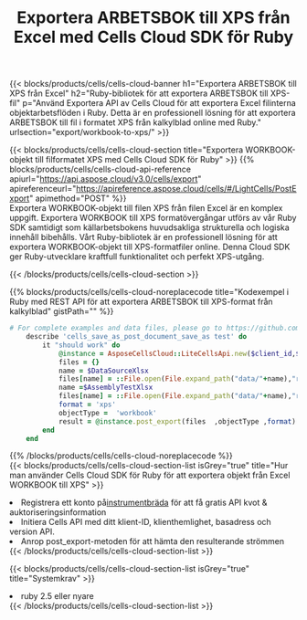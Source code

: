 ﻿---
title:  Exportera ARBETSBOK till XPS från Excel med Cells Cloud SDK för Ruby
description:  Aspose.Cells Cloud REST API stöder export av filer från {0} till {1}-format med {2}.
kwords:
howto:
---
{{< blocks/products/cells/cells-cloud-banner h1="Exportera ARBETSBOK till XPS från Excel" h2="Ruby-bibliotek för att exportera ARBETSBOK till XPS-fil" p="Använd Exportera API av Cells Cloud för att exportera Excel filinterna objektarbetsflöden i Ruby. Detta är en professionell lösning för att exportera ARBETSBOK till fil i formatet XPS från kalkylblad online med Ruby." urlsection="export/workbook-to-xps/" >}}

{{< blocks/products/cells/cells-cloud-section title="Exportera WORKBOOK-objekt till filformatet XPS med Cells Cloud SDK för Ruby" >}}
{{% blocks/products/cells/cells-cloud-api-reference apiurl="https://api.aspose.cloud/v3.0/cells/export" apireferenceurl="https://apireference.aspose.cloud/cells/#/LightCells/PostExport" apimethod="POST" %}}
<br/>
Exportera WORKBOOK-objekt till filen XPS från filen Excel är en komplex uppgift. Exportera WORKBOOK till XPS formatövergångar utförs av vår Ruby SDK samtidigt som källarbetsbokens huvudsakliga strukturella och logiska innehåll bibehålls. Vårt Ruby-bibliotek är en professionell lösning för att exportera WORKBOOK-objekt till XPS-formatfiler online. Denna Cloud SDK ger Ruby-utvecklare kraftfull funktionalitet och perfekt XPS-utgång.

{{< /blocks/products/cells/cells-cloud-section >}}

{{% blocks/products/cells/cells-cloud-noreplacecode title="Kodexempel i Ruby med REST API för att exportera ARBETSBOK till XPS-format från kalkylblad" gistPath="" %}}
  
```ruby
# For complete examples and data files, please go to https://github.com/aspose-cells-cloud/aspose-cells-cloud-ruby/
    describe 'cells_save_as_post_document_save_as test' do
        it "should work" do
            @instance = AsposeCellsCloud::LiteCellsApi.new($client_id,$client_secret,"v3.0","https://api.aspose.cloud/")
            files = {}      
            name = $DataSourceXlsx
            files[name] = ::File.open(File.expand_path("data/"+name),"r") 
            name =$AssemblyTestXlsx 
            files[name] = ::File.open(File.expand_path("data/"+name),"r")
            format = 'xps'
            objectType =  'workbook'
            result = @instance.post_export(files  ,objectType ,format)    
        end
    end
```
   
{{% /blocks/products/cells/cells-cloud-noreplacecode %}}
<br/>
{{< blocks/products/cells/cells-cloud-section-list isGrey="true" title="Hur man använder Cells Cloud SDK för Ruby för att exportera objekt från Excel WORKBOOK till XPS" >}}
<li> Registrera ett konto på<a href="https://dashboard.aspose.cloud/">instrumentbräda</a> för att få gratis API kvot & auktoriseringsinformation</li>
<li>Initiera Cells API med ditt klient-ID, klienthemlighet, basadress och version API.</li>
<li>Anrop post_export-metoden för att hämta den resulterande strömmen</li>
{{< /blocks/products/cells/cells-cloud-section-list >}}

{{< blocks/products/cells/cells-cloud-section-list isGrey="true" title="Systemkrav" >}}
<li>ruby 2.5 eller nyare</li>
{{< /blocks/products/cells/cells-cloud-section-list >}}
